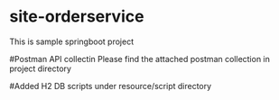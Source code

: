 # site-orderservice
This is sample springboot project

#Postman API collectin
Please find the attached postman collection in project directory

#Added H2 DB scripts under resource/script directory